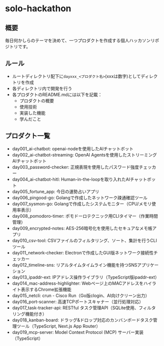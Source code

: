 # solo-hackathon

## 概要

毎日何かしらのテーマを決めて、一つプロダクトを作成する個人ハッカソンリポジトリです。

## ルール

- ルートディレクトリ配下に`dayxxx_<プロダクト名>`(xxxは数字)としてディレクトリを作成
- 各ディレクトリ内で開発を行う
- 各プロダクトのREADME.mdには以下を記載：
  - プロダクトの概要
  - 使用技術
  - 実装した機能
  - 学んだこと

## プロダクト一覧

- day001_ai-chatbot: openai-nodeを使用したAIチャットボット
- day002_ai-chatbot-streaming: OpenAI Agentsを使用したストリーミングAIチャットボット
- day003_password-checker: 正規表現を使用したパスワード強度チェッカー
- day004_ai-chatbot-hitl: Human-in-the-loopを取り入れたAIチャットボット
- day005_fortune_app: 今日の運勢占いアプリ
- day006_pingood-go: Golangで作成したネットワーク疎通確認ツール
- day007_sysmon-go: Golangで作成したシステムモニター（CPU/メモリ使用率表示）
- day008_pomodoro-timer: ポモドーロテクニック用CLIタイマー（作業時間管理）
- day009_encrypted-notes: AES-256暗号化を使用したセキュアなメモ帳アプリ
- day010_csv-tool: CSVファイルのフィルタリング、ソート、集計を行うCLIツール
- day011_network-checker: Electronで作成したGUI版ネットワーク接続性チェッカー
- day012_timeline-sns: リアルタイムタイムライン機能を持つSNSアプリケーション
- day013_ipaddr-ext: IPアドレス操作ライブラリ（TypeScript版ipaddr-ext）
- day014_mac-address-highlighter: Webページ上のMACアドレスをハイライト表示するChrome拡張機能
- day015_netcli: crun - Cisco Run（Go版clogin、AI向けクリーン出力）
- day016_port-scanner: 高速TCPポートスキャナー（並行処理対応）
- day017_task-tracker-api: RESTful タスク管理API（SQLite使用、フィルタリング機能付き）
- day018_kanban-board: ドラッグ&ドロップ対応のカンバンボードタスク管理ツール（TypeScript, Next.js App Router）
- day019_mcp-server: Model Context Protocol (MCP) サーバー実装（TypeScript）
